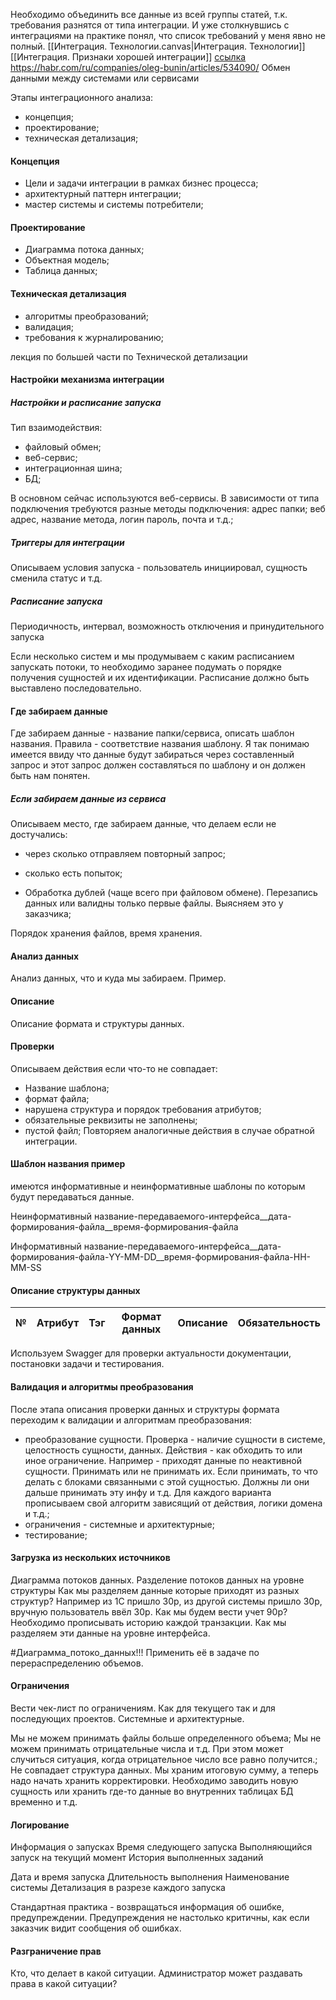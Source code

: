 Необходимо объединить все данные из всей группы статей, т.к. требования разнятся от типа интеграции. И уже столкнувшись с интеграциями на практике понял, что список требований у меня явно не полный. 
[[Интеграция. Технологии.canvas|Интеграция. Технологии]]
[[Интеграция. Признаки хорошей интеграции]]
[ссылка](https://www.youtube.com/watch?v=7JwgE3M0a80)
https://habr.com/ru/companies/oleg-bunin/articles/534090/ 
Обмен данными между системами или сервисами

Этапы интеграционного анализа:
- концепция;
- проектирование;
- техническая детализация;

#### Концепция
- Цели и задачи интеграции в рамках бизнес процесса;
- архитектурный паттерн интеграции;
- мастер системы и системы потребители;

#### Проектирование
- Диаграмма потока данных;
- Объектная модель;
- Таблица данных;

#### Техническая детализация
- алгоритмы преобразований;
- валидация;
- требования к журналированию;

лекция по большей части по Технической детализации

#### Настройки механизма интеграции
##### Настройки и расписание запуска
Тип взаимодействия:
- файловый обмен;
- веб-сервис;
- интеграционная шина;
- БД;

В основном сейчас используются веб-сервисы. В зависимости от типа подключения требуются разные методы подключения:
адрес папки;
веб адрес, название метода, логин пароль, почта и т.д.;

##### Триггеры для интеграции
Описываем условия запуска - пользователь инициировал, сущность сменила статус и т.д.

##### Расписание запуска
Периодичность, интервал, возможность отключения и принудительного запуска

Если несколько систем и мы продумываем с каким расписанием запускать потоки, то необходимо заранее подумать о порядке получения сущностей и их идентификации. Расписание должно быть выставлено последовательно.

#### Где забираем данные
Где забираем данные - название папки/сервиса, описать шаблон названия.
Правила - соответствие названия шаблону.
Я так понимаю имеется ввиду что данные будут забираться через составленный запрос и этот запрос должен составляться по шаблону и он должен быть нам понятен.

##### Если забираем данные из сервиса
Описываем место, где забираем данные, что делаем если не достучались:
- через сколько отправляем повторный запрос;
- сколько есть попыток;

- Обработка дублей (чаще всего при файловом обмене). Перезапись данных или валидны только первые файлы. Выясняем это у заказчика;

Порядок хранения файлов, время хранения. 

#### Анализ данных
Анализ данных, что и куда мы забираем. Пример.

#### Описание
Описание формата и структуры данных.

#### Проверки
Описываем действия если что-то не совпадает:
- Название шаблона;
- формат файла;
- нарушена структура и порядок требования атрибутов;
- обязательные реквизиты не заполнены;
- пустой файл;
Повторяем аналогичные действия в случае обратной интеграции.

#### Шаблон названия пример

имеются информативные и неинформативные шаблоны по которым будут передаваться данные.

Неинформативный
название-передаваемого-интерфейса__дата-формирования-файла__время-формирования-файла

Информативный
название-передаваемого-интерфейса__дата-формирования-файла-YY-MM-DD__время-формирования-файла-HH-MM-SS

#### Описание структуры данных

| №   | Атрибут | Тэг | Формат данных | Описание | Обязательность |
| --- | ------- | --- | ------------- | -------- | -------------- |
 
Используем Swagger для проверки актуальности документации, постановки задачи и тестирования.

#### Валидация и алгоритмы преобразования
После этапа описания проверки данных и структуры формата переходим к валидации и алгоритмам преобразования:
- преобразование сущности. Проверка - наличие сущности в системе, целостность сущности, данных. Действия - как обходить то или иное ограничение. Например - приходят данные по неактивной сущности. Принимать или не принимать их. Если принимать, то что делать с блоками связанными с этой сущностью. Должны ли они дальше принимать эту инфу и т.д. Для каждого варианта прописываем свой алгоритм зависящий от действия, логики домена и т.д.;
- ограничения - системные и архитектурные;
- тестирование;

#### Загрузка из нескольких источников

Диаграмма потоков данных.
Разделение потоков данных на уровне структуры
Как мы разделяем данные которые приходят из разных структур? Например из 1С пришло 30р, из другой системы пришло 30р, вручную пользователь ввёл 30р. Как мы будем вести учет 90р?
Необходимо прописывать историю каждой транзакции.
Как мы разделяем эти данные на уровне интерфейса.

#Диаграмма_потоко_данных!!! Применить её в задаче по перераспределению объемов.

#### Ограничения
Вести чек-лист по ограничениям. Как для текущего так и для последующих проектов.
Системные и архитектурные.

Мы не можем принимать файлы больше определенного объема;
Мы не можем принимать отрицательные числа и т.д. При этом может случиться ситуация, когда отрицательное число все равно получится.;
Не совпадает структура данных. Мы храним итоговую сумму, а теперь надо начать хранить корректировки. Необходимо заводить новую сущность или хранить где-то данные во внутренних таблицах БД временно и т.д.

#### Логирование
Информация о запусках
Время следующего запуска
Выполняющийся запуск на текущий момент
История выполненных заданий

Дата и время запуска
Длительность выполнения
Наименование системы
Детализация в разрезе каждого запуска

Стандартная практика - возвращаться информация об ошибке, предупреждении. Предупреждения не настолько критичны, как если заказчик видит сообщения об ошибках.

#### Разграничение прав

Кто, что делает в какой ситуации.
Администратор может раздавать права в какой ситуации?